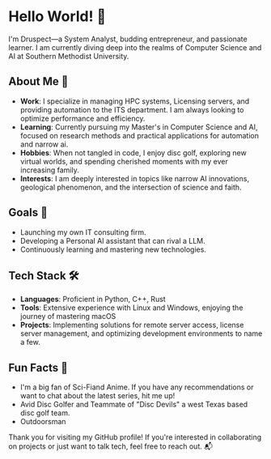 # Hello World! 👋

I'm Druspect—a System Analyst, budding entrepreneur, and passionate learner. I am currently diving deep into the realms of Computer Science and AI at Southern Methodist University.

## About Me 🚀

- **Work**: I specialize in managing HPC systems, Licensing servers, and providing automation to the ITS department. I am always looking to optimize performance and efficiency. 
- **Learning**: Currently pursuing my Master's in Computer Science and AI, focused on research methods and practical applications for automation and narrow ai.
- **Hobbies**: When not tangled in code, I enjoy disc golf, exploring new virtual worlds, and spending cherished moments with my ever increasing family.
- **Interests**: I am deeply interested in topics like narrow AI innovations, geological phenomenon, and the intersection of science and faith.

## Goals 🎯

- Launching my own IT consulting firm.
- Developing a Personal AI assistant that can rival a LLM.
- Continuously learning and mastering new technologies.

## Tech Stack 🛠️

- **Languages**: Proficient in Python, C++, Rust
- **Tools**: Extensive experience with Linux and Windows, enjoying the journey of mastering macOS
- **Projects**: Implementing solutions for remote server access, license server management, and optimizing development environments to name a few.

## Fun Facts 🌟

- I'm a big fan of Sci-Fiand Anime. If you have any recommendations or want to chat about the latest series, hit me up!
- Avid Disc Golfer and Teammate of "Disc Devils" a west Texas based disc golf team.
- Outdoorsman


Thank you for visiting my GitHub profile! If you're interested in collaborating on projects or just want to talk tech, feel free to reach out. 📬

